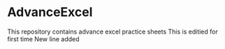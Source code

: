 # AdvanceExcel
This repository contains advance excel practice sheets
This is editied for first time
New line added
